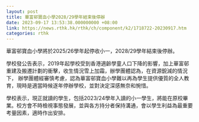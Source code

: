 ```yaml
---
layout: post
title: 華富邨寶血小學2028/29學年結束後停辦
date: 2023-09-17 13:53:38.000000000 +08:00
link: https://news.rthk.hk/rthk/ch/component/k2/1718722-20230917.htm
categories: rthk
---
```


華富邨寶血小學將於2025/26學年起停收小一，2028/29學年結束後停辦。

學校發公告表示，2019年起學校受到香港適齡學童人口下降的影響，加上華富邨重建及搬遷計劃的衝擊，收生情況雪上加霜，辦學團體認為，在資源銳減的情況下， 辦學團體經審慎考慮，認為華富邨寶血小學難以再為學生提供優質的全人教育，現時是適當時候逐年停辦學校，並對決定深感無奈和惋惜。

學校表示，現正就讀的學生，包括2023/24學年入讀的小一學生，將能在原校畢業。校方會不時檢視事態發展，並與各方持分者保持溝通，會以學生利益為最重要考量因素，適時作出安排。
